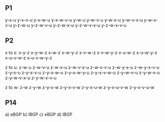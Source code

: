 ## P1

y-x-u
y-x-v-u
y-x-w-u
y-x-w-v-u
y-w-u
y-w-v-u
y-w-x-u
y-w-v-x-u
y-w-x-v-u
y-z-w-u
y-z-w-v-u
y-z-w-x-u
y-z-w-v-x-u
y-z-w-x-v-u

## P2

x to z:
x-y-z
x-y-w-z
x-w-z
x-w-y-z
x-v-w-z
x-v-w-y-z
x-u-w-z
x-u-w-y-z
x-u-v-w-z
x-u-v-w-y-z

z to u:
z-w-u
z-w-v-u
z-w-x-u
z-w-v-x-u
z-w-x-v-u
z-w-y-x-u
z-w-y-x-v-u
z-y-x-u
z-y-x-v-u
z-y-x-w-u
z-y-x-w-y-u
z-y-x-v-w-u
z-y-w-v-u
z-y-w-x-u
z-y-w-v-x-u
z-y-w-x-v-u

z to w:
z-w
z-y-w
z-y-x-w
z-y-x-v-w
z-y-x-u-w
z-y-x-u-v-w
z-y-x-v-u-w

## P14

a) eBGP
b) iBGP
c) eBGP
d) iBGP

